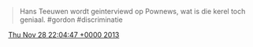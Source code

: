 > Hans Teeuwen wordt geinterviewd op Pownews, wat is die kerel toch geniaal\. \#gordon \#discriminatie

<img src="../../media/tweet.ico" width="12" /> [Thu Nov 28 22:04:47 +0000 2013](https://twitter.com/DromerDenker/status/406181904199983104)